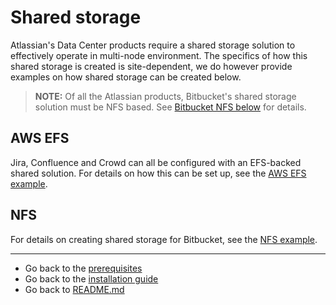 # Shared storage
Atlassian's Data Center products require a shared storage solution to effectively operate in multi-node environment. The specifics of how this shared storage is created is site-dependent, we do however provide examples on how shared storage can be created below.

> **NOTE:** Of all the Atlassian products, Bitbucket's shared storage solution must be NFS based. See [Bitbucket NFS below](#Bitbucket-NFS) for details. 

## AWS EFS
Jira, Confluence and Crowd can all be configured with an EFS-backed shared solution. For details on how this can be set up, see the [AWS EFS example](aws/SHARED_STORAGE.md). 
## NFS  
For details on creating shared storage for Bitbucket, see the [NFS example](nfs/NFS.md).

***
* Go back to the [prerequisites](../../PREREQUISITES.md)
* Go back to the [installation guide](../../INSTALLATION.md)
* Go back to [README.md](../../../README.md)
